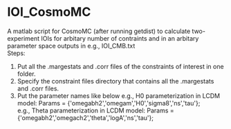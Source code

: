 # IOI_CosmoMC

A matlab script for CosmoMC (after running getdist) to calculate two-experiment IOIs for arbitary number of contraints and in an arbitary parameter space outputs in e.g., IOI_CMB.txt  
Steps:
  1. Put all the .margestats and .corr files of the constraints of interest in one folder.
  2. Specify the constraint files directory that contains all the .margestats and .corr files.
  3. Put the parameter names like below
     e.g., H0 parameterization in LCDM model: Params = {'omegabh2','omegam','H0','sigma8','ns','tau'};  
     e.g., Theta parameterization in LCDM model: Params = {'omegabh2','omegach2','theta','logA','ns','tau'};   
